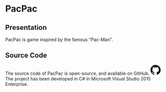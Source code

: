 # PacPac #

## Presentation ##
PacPac is game inspired by the famous "Pac-Man".

## Source Code ##
The source code of PacPac is open-source, and available on GitHub.
![alt text][github-logo]
The project has been developed in C# in Microsoft Visual Studio 2015 Enterprise.

[github-logo]: GitHub-Mark-32px.png
